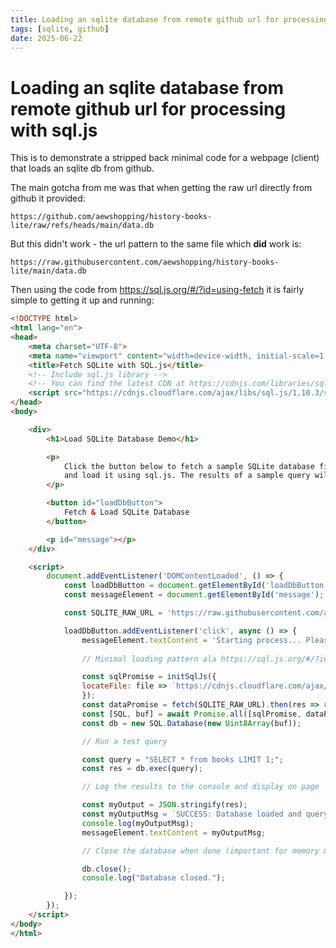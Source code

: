 ```yaml
---
title: Loading an sqlite database from remote github url for processing with sql.js
tags: [sqlite, github]
date: 2025-06-22
---
```

# Loading an sqlite database from remote github url for processing with sql.js

This is to demonstrate a stripped back minimal code for a webpage (client) that loads an sqlite db from github.

The main gotcha from me was that when getting the raw url directly from github it provided:

`https://github.com/aewshopping/history-books-lite/raw/refs/heads/main/data.db`

But this didn't work - the url pattern to the same file which **did** work is:

`https://raw.githubusercontent.com/aewshopping/history-books-lite/main/data.db`

Then using the code from https://sql.js.org/#/?id=using-fetch it is fairly simple to getting it up and running:

```html
<!DOCTYPE html>
<html lang="en">
<head>
    <meta charset="UTF-8">
    <meta name="viewport" content="width=device-width, initial-scale=1.0">
    <title>Fetch SQLite with SQL.js</title>
    <!-- Include sql.js library -->
    <!-- You can find the latest CDN at https://cdnjs.com/libraries/sql.js -->
    <script src="https://cdnjs.cloudflare.com/ajax/libs/sql.js/1.10.3/sql-wasm.js"></script>
</head>
<body>

    <div>
        <h1>Load SQLite Database Demo</h1>

        <p>
            Click the button below to fetch a sample SQLite database file from a public GitHub repository
            and load it using sql.js. The results of a sample query will be logged to the console.
        </p>

        <button id="loadDbButton">
            Fetch & Load SQLite Database
        </button>

        <p id="message"></p>
    </div>

    <script>
        document.addEventListener('DOMContentLoaded', () => {
            const loadDbButton = document.getElementById('loadDbButton');
            const messageElement = document.getElementById('message');

            const SQLITE_RAW_URL = 'https://raw.githubusercontent.com/aewshopping/history-books-lite/main/data.db';

            loadDbButton.addEventListener('click', async () => {
                messageElement.textContent = 'Starting process... Please wait.';
                    
                // Minimal loading pattern ala https://sql.js.org/#/?id=using-fetch

                const sqlPromise = initSqlJs({
                locateFile: file => `https://cdnjs.cloudflare.com/ajax/libs/sql.js/1.10.3/${file}`
                });
                const dataPromise = fetch(SQLITE_RAW_URL).then(res => res.arrayBuffer());
                const [SQL, buf] = await Promise.all([sqlPromise, dataPromise])
                const db = new SQL.Database(new Uint8Array(buf));

                // Run a test query

                const query = "SELECT * from books LIMIT 1;";
                const res = db.exec(query);

                // Log the results to the console and display on page

                const myOutput = JSON.stringify(res);
                const myOutputMsg = `SUCCESS: Database loaded and query successful! \n\n Results for "${query}":\n\n ${myOutput}` 
                console.log(myOutputMsg);
                messageElement.textContent = myOutputMsg;

                // Close the database when done (important for memory management)

                db.close();
                console.log("Database closed.");

            });
        });
    </script>
</body>
</html>

```
